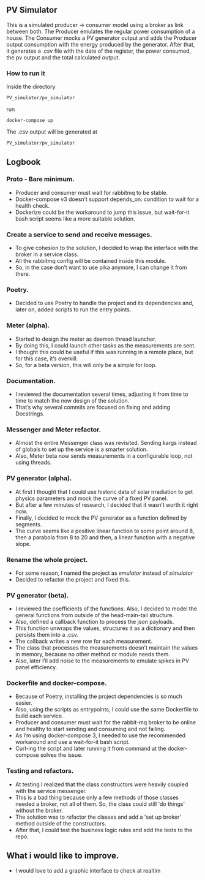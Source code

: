 ﻿## PV Simulator

This is a simulated producer -> consumer model using a broker as link between both.
The Producer emulates the regular power consumption of a house.
The Consumer mocks a PV generator output and adds the Producer output consumption with the energy produced by the generator.
After that, it generates a .csv file with the date of the register, the power consumed, the pv output and the total calculated output.

### How to run it

Inside the directory

`PV_simulator/pv_simulator`

run

`docker-compose up`

The .csv output will be generated at

`PV_simulator/pv_simulator`

## Logbook

### Proto - Bare minimum.

* Producer and consumer must wait for rabbitmq to be stable.
* Docker-compose v3 doesn’t support depends_on: condition to wait for a health check.
* Dockerize could be the workaround to jump this issue, but wait-for-it bash script seems like a more suitable solution.

### Create a service to send and receive messages.

* To give cohesion to the solution, I decided to wrap the interface with the broker in a service class.
* All the rabbitmq config will be contained inside this module.
* So, in the case  don’t want to use pika anymore, I can change it from there.

### Poetry.

* Decided to use Poetry to handle the project and its dependencies and, later on, added scripts to run the entry points.

### Meter (alpha).

* Started to design the meter as daemon thread launcher.
* By doing this, I could launch other tasks as the measurements are sent.
* I thought this could be useful if this was running in a remote place, but for this case, it’s overkill.
* So, for a beta version, this will only be a simple for loop.

### Documentation.

* I reviewed the documentation several times, adjusting it from time to time to match the new design of the solution.
* That’s why several commits are focused on fixing and adding Docstrings.

### Messenger and Meter refactor.

* Almost the entire Messenger class was revisited. Sending kargs instead of globals to set up the service is a smarter solution.
* Also, Meter beta now sends measurements in a configurable loop, not using threads.

### PV generator (alpha).

* At first I thought that I could use historic data of solar irradiation to get physics parameters and mock the curve of a fixed PV panel.
* But after a few minutes of research, I decided that it wasn’t worth it right now.
* Finally, I decided to mock the PV generator as a function defined by segments.
* The curve seems like a positive linear function to some point around 8, then a parabola from 8 to 20 and then, a linear function with a negative slope.

### Rename the whole project.

* For some reason, I named the project as *emulator* instead of *simulator*
* Decided to refactor the project and fixed this.

### PV generator (beta).

* I reviewed the coefficients of the functions. Also, I decided to model the general functions from outside of the head-main-tail structure.
* Also, defined a callback function to process the json payloads.
* This function unwraps the values, structures it as a dictionary and then persists them into a .csv.
* The callback writes a new row for each measurement.
* The class that processes the measurements doesn’t maintain the values in memory, because no other method or module needs them.
* Also, later I’ll add noise to the measurements to emulate spikes in PV panel efficiency.

### Dockerfile and docker-compose.

* Because of Poetry, installing the project dependencies is so much easier.
* Also, using the scripts as entrypoints, I could use the same Dockerfile to build each service.
* Producer and consumer must wait for the rabbit-mq broker to be online and healthy to start sending and consuming and not failing.
* As I’m using docker-compose 3, I needed to use the recommended workaround and use a wait-for-it bash script.
* Curl-ing the script and later running it from command at the docker-compose solves the issue.

### Testing and refactors.

* At testing I realized that the class constructors were heavily coupled with the service messenger.
* This is a bad thing because only a few methods of those classes needed a broker, not all of them. So, the class could still 'do things' without the broker.
* The solution was to refactor the classes and add a 'set up broker' method outside of the constructors.
* After that, I could test the business logic rules and add the tests to the repo.

## What i would like to improve.

* I would love to add a graphic interface to check at realtim
